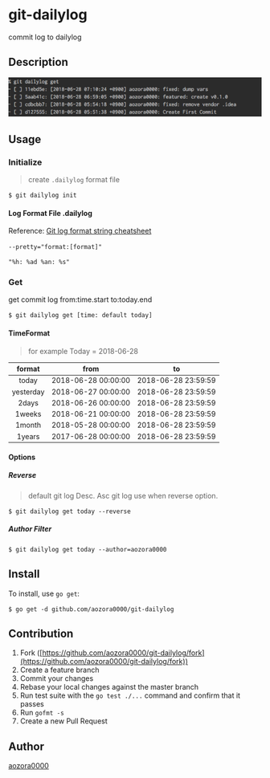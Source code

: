# git-dailylog

commit log to dailylog

## Description

![ScreenShot](./sample/ss.png)

## Usage

### Initialize
> create `.dailylog` format file
```console
$ git dailylog init
```

#### Log Format File .dailylog

Reference: [Git log format string cheatsheet](https://devhints.io/git-log-format)

```--pretty="format:[format]"```
```.dailylog
"%h: %ad %an: %s"
```

### Get
get commit log from:time.start to:today.end

```console
$ git dailylog get [time: default today]
```

#### TimeFormat

> for example Today = 2018-06-28

| format | from | to |
| :---: | :---: | :---: |
| today | 2018-06-28 00:00:00 | 2018-06-28 23:59:59 |
| yesterday | 2018-06-27 00:00:00 | 2018-06-28 23:59:59 |
| 2days | 2018-06-26 00:00:00 | 2018-06-28 23:59:59 |
| 1weeks | 2018-06-21 00:00:00 | 2018-06-28 23:59:59 |
| 1month | 2018-05-28 00:00:00 | 2018-06-28 23:59:59 |
| 1years | 2017-06-28 00:00:00 | 2018-06-28 23:59:59 |

#### Options
##### Reverse
> default git log Desc. Asc git log use when reverse option.  
```console
$ git dailylog get today --reverse
```

##### Author Filter
```console
$ git dailylog get today --author=aozora0000
```


## Install
To install, use `go get`:

```console
$ go get -d github.com/aozora0000/git-dailylog
```

## Contribution

1. Fork ([https://github.com/aozora0000/git-dailylog/fork](https://github.com/aozora0000/git-dailylog/fork))
1. Create a feature branch
1. Commit your changes
1. Rebase your local changes against the master branch
1. Run test suite with the `go test ./...` command and confirm that it passes
1. Run `gofmt -s`
1. Create a new Pull Request

## Author

[aozora0000](https://github.com/aozora0000)
